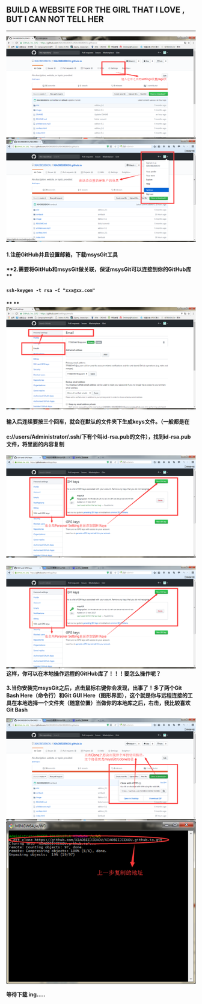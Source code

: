 ## **BUILD A WEBSITE FOR THE GIRL THAT I LOVE , BUT I CAN NOT TELL HER**

---

![](/assets/NNWY_01.png)![](/assets/NNWY_03.png)

#### **1.注册GitHub并且设置邮箱，下载msysGit工具**

#### **2.需要将GitHub和msysGit做关联，保证msysGit可以连接到你的GitHub库                **

#### `ssh-keygen -t rsa -C "xxx@xx.com"`

#### ** **![](/assets/NNWY_02.png)

#### **输入后连续要按三个回车，就会在默认的文件夹下生成keys文件。（一般都是在**

#### **c://users/Administrator/.ssh/下有个叫id-rsa.pub的文件），找到id-rsa.pub文件，将里面的内容复制**

#### ![](/assets/NNWY_04.png)

#### ![](/assets/NNWY_04.png)**这样，你可以在本地操作远程的GitHub库了！！！要怎么操作呢？**

**3.当你安装完msysGit之后，点击鼠标右键你会发现，出事了！多了两个Git Bash Here（命令行）和Git GUI Here（图形界面），这个就是你与远程连接的工具在本地选择一个文件夹（随意位置）当做你的本地库之后，右击，我比较喜欢Git Bash**

![](/assets/NNWY_05.png)![](/assets/NNWY_06.png)

**等待下载 ing.....**

